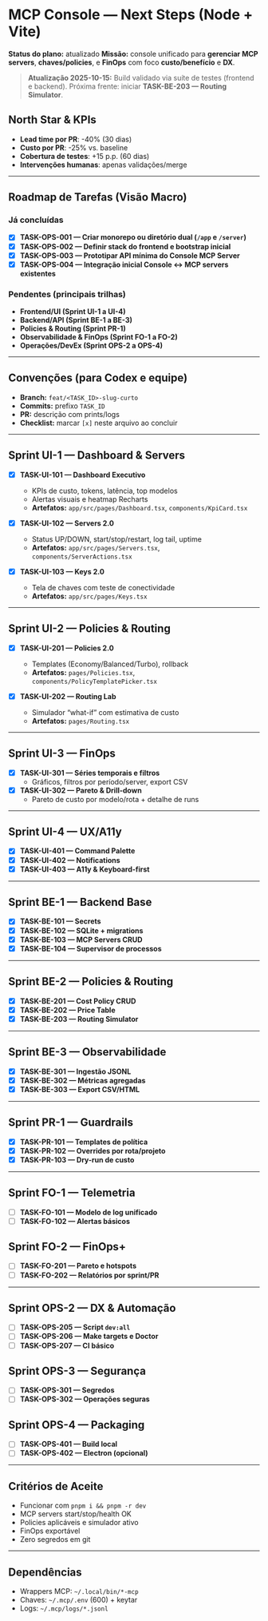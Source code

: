 # MCP Console — Next Steps (Node + Vite)
**Status do plano:** atualizado
**Missão:** console unificado para **gerenciar MCP servers**, **chaves/policies**, e **FinOps** com foco **custo/benefício** e **DX**.

> **Atualização 2025-10-15:** Build validado via suíte de testes (frontend e backend). Próxima frente: iniciar **TASK-BE-203 — Routing Simulator**.

## North Star & KPIs
- **Lead time por PR**: -40% (30 dias)
- **Custo por PR**: -25% vs. baseline
- **Cobertura de testes**: +15 p.p. (60 dias)
- **Intervenções humanas**: apenas validações/merge

---

## Roadmap de Tarefas (Visão Macro)
### Já concluídas
- [x] **TASK-OPS-001 — Criar monorepo ou diretório dual (`/app` e `/server`)**
- [x] **TASK-OPS-002 — Definir stack do frontend e bootstrap inicial**
- [x] **TASK-OPS-003 — Prototipar API mínima do Console MCP Server**
- [x] **TASK-OPS-004 — Integração inicial Console ↔ MCP servers existentes**

### Pendentes (principais trilhas)
- **Frontend/UI (Sprint UI-1 a UI-4)**
- **Backend/API (Sprint BE-1 a BE-3)**
- **Policies & Routing (Sprint PR-1)**
- **Observabilidade & FinOps (Sprint FO-1 a FO-2)**
- **Operações/DevEx (Sprint OPS-2 a OPS-4)**

---

## Convenções (para Codex e equipe)
- **Branch:** `feat/<TASK_ID>-slug-curto`
- **Commits:** prefixo `TASK_ID`
- **PR:** descrição com prints/logs
- **Checklist:** marcar `[x]` neste arquivo ao concluir

---

## Sprint UI-1 — Dashboard & Servers
- [x] **TASK-UI-101 — Dashboard Executivo**
  - KPIs de custo, tokens, latência, top modelos
  - Alertas visuais e heatmap Recharts
  - **Artefatos:** `app/src/pages/Dashboard.tsx`, `components/KpiCard.tsx`

- [x] **TASK-UI-102 — Servers 2.0**
  - Status UP/DOWN, start/stop/restart, log tail, uptime
  - **Artefatos:** `app/src/pages/Servers.tsx`, `components/ServerActions.tsx`

- [x] **TASK-UI-103 — Keys 2.0**
  - Tela de chaves com teste de conectividade
  - **Artefatos:** `app/src/pages/Keys.tsx`

---

## Sprint UI-2 — Policies & Routing
- [x] **TASK-UI-201 — Policies 2.0**
  - Templates (Economy/Balanced/Turbo), rollback
  - **Artefatos:** `pages/Policies.tsx`, `components/PolicyTemplatePicker.tsx`

- [x] **TASK-UI-202 — Routing Lab**
  - Simulador “what-if” com estimativa de custo
  - **Artefatos:** `pages/Routing.tsx`

---

## Sprint UI-3 — FinOps
- [x] **TASK-UI-301 — Séries temporais e filtros**
  - Gráficos, filtros por período/server, export CSV
- [x] **TASK-UI-302 — Pareto & Drill-down**
  - Pareto de custo por modelo/rota + detalhe de runs

---

## Sprint UI-4 — UX/A11y
- [x] **TASK-UI-401 — Command Palette**
- [x] **TASK-UI-402 — Notifications**
- [x] **TASK-UI-403 — A11y & Keyboard-first**

---

## Sprint BE-1 — Backend Base
- [x] **TASK-BE-101 — Secrets**
- [x] **TASK-BE-102 — SQLite + migrations**
- [x] **TASK-BE-103 — MCP Servers CRUD**
- [x] **TASK-BE-104 — Supervisor de processos**

---

## Sprint BE-2 — Policies & Routing
- [x] **TASK-BE-201 — Cost Policy CRUD**
 - [x] **TASK-BE-202 — Price Table**
- [x] **TASK-BE-203 — Routing Simulator**

---

## Sprint BE-3 — Observabilidade
- [x] **TASK-BE-301 — Ingestão JSONL**
- [x] **TASK-BE-302 — Métricas agregadas**
- [x] **TASK-BE-303 — Export CSV/HTML**

---

## Sprint PR-1 — Guardrails
- [x] **TASK-PR-101 — Templates de política**
- [x] **TASK-PR-102 — Overrides por rota/projeto**
- [x] **TASK-PR-103 — Dry-run de custo**

---

## Sprint FO-1 — Telemetria
- [ ] **TASK-FO-101 — Modelo de log unificado**
- [ ] **TASK-FO-102 — Alertas básicos**

## Sprint FO-2 — FinOps+
- [ ] **TASK-FO-201 — Pareto e hotspots**
- [ ] **TASK-FO-202 — Relatórios por sprint/PR**

---

## Sprint OPS-2 — DX & Automação
- [ ] **TASK-OPS-205 — Script `dev:all`**
- [ ] **TASK-OPS-206 — Make targets e Doctor**
- [ ] **TASK-OPS-207 — CI básico**

## Sprint OPS-3 — Segurança
- [ ] **TASK-OPS-301 — Segredos**
- [ ] **TASK-OPS-302 — Operações seguras**

## Sprint OPS-4 — Packaging
- [ ] **TASK-OPS-401 — Build local**
- [ ] **TASK-OPS-402 — Electron (opcional)**

---

## Critérios de Aceite
- Funcionar com `pnpm i && pnpm -r dev`
- MCP servers start/stop/health OK
- Policies aplicáveis e simulador ativo
- FinOps exportável
- Zero segredos em git

---

## Dependências
- Wrappers MCP: `~/.local/bin/*-mcp`
- Chaves: `~/.mcp/.env` (600) + keytar
- Logs: `~/.mcp/logs/*.jsonl`
